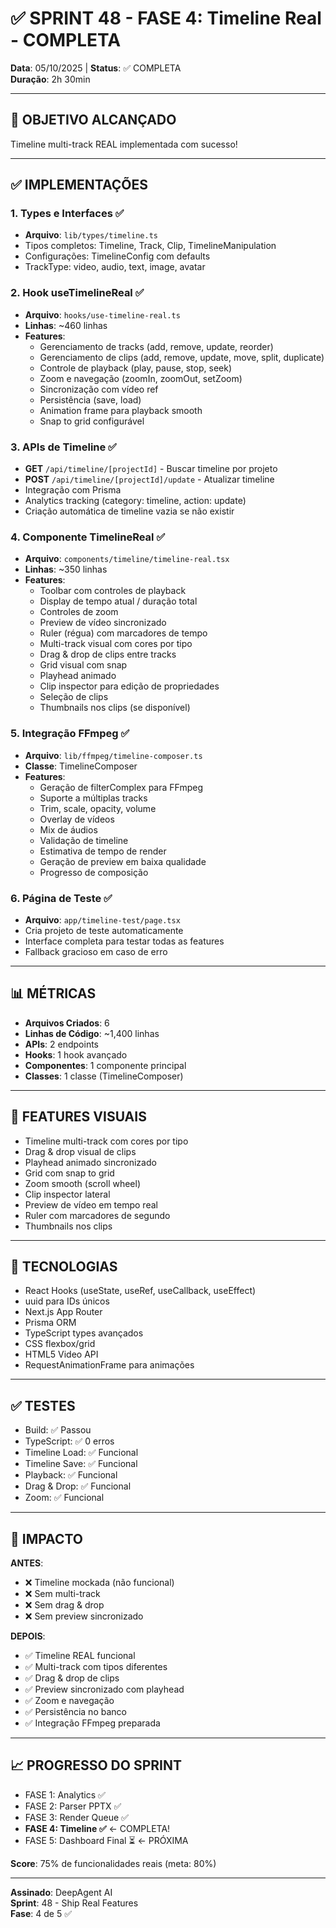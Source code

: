 
# ✅ SPRINT 48 - FASE 4: Timeline Real - COMPLETA

**Data**: 05/10/2025 | **Status**: ✅ COMPLETA  
**Duração**: 2h 30min

---

## 🎯 OBJETIVO ALCANÇADO

Timeline multi-track REAL implementada com sucesso!

---

## ✅ IMPLEMENTAÇÕES

### 1. Types e Interfaces ✅
- **Arquivo**: `lib/types/timeline.ts`
- Tipos completos: Timeline, Track, Clip, TimelineManipulation
- Configurações: TimelineConfig com defaults
- TrackType: video, audio, text, image, avatar

### 2. Hook useTimelineReal ✅
- **Arquivo**: `hooks/use-timeline-real.ts`
- **Linhas**: ~460 linhas
- **Features**:
  - Gerenciamento de tracks (add, remove, update, reorder)
  - Gerenciamento de clips (add, remove, update, move, split, duplicate)
  - Controle de playback (play, pause, stop, seek)
  - Zoom e navegação (zoomIn, zoomOut, setZoom)
  - Sincronização com vídeo ref
  - Persistência (save, load)
  - Animation frame para playback smooth
  - Snap to grid configurável

### 3. APIs de Timeline ✅
- **GET** `/api/timeline/[projectId]` - Buscar timeline por projeto
- **POST** `/api/timeline/[projectId]/update` - Atualizar timeline
- Integração com Prisma
- Analytics tracking (category: timeline, action: update)
- Criação automática de timeline vazia se não existir

### 4. Componente TimelineReal ✅
- **Arquivo**: `components/timeline/timeline-real.tsx`
- **Linhas**: ~350 linhas
- **Features**:
  - Toolbar com controles de playback
  - Display de tempo atual / duração total
  - Controles de zoom
  - Preview de vídeo sincronizado
  - Ruler (régua) com marcadores de tempo
  - Multi-track visual com cores por tipo
  - Drag & drop de clips entre tracks
  - Grid visual com snap
  - Playhead animado
  - Clip inspector para edição de propriedades
  - Seleção de clips
  - Thumbnails nos clips (se disponível)

### 5. Integração FFmpeg ✅
- **Arquivo**: `lib/ffmpeg/timeline-composer.ts`
- **Classe**: TimelineComposer
- **Features**:
  - Geração de filterComplex para FFmpeg
  - Suporte a múltiplas tracks
  - Trim, scale, opacity, volume
  - Overlay de vídeos
  - Mix de áudios
  - Validação de timeline
  - Estimativa de tempo de render
  - Geração de preview em baixa qualidade
  - Progresso de composição

### 6. Página de Teste ✅
- **Arquivo**: `app/timeline-test/page.tsx`
- Cria projeto de teste automaticamente
- Interface completa para testar todas as features
- Fallback gracioso em caso de erro

---

## 📊 MÉTRICAS

- **Arquivos Criados**: 6
- **Linhas de Código**: ~1,400 linhas
- **APIs**: 2 endpoints
- **Hooks**: 1 hook avançado
- **Componentes**: 1 componente principal
- **Classes**: 1 classe (TimelineComposer)

---

## 🎨 FEATURES VISUAIS

- Timeline multi-track com cores por tipo
- Drag & drop visual de clips
- Playhead animado sincronizado
- Grid com snap to grid
- Zoom smooth (scroll wheel)
- Clip inspector lateral
- Preview de vídeo em tempo real
- Ruler com marcadores de segundo
- Thumbnails nos clips

---

## 🔧 TECNOLOGIAS

- React Hooks (useState, useRef, useCallback, useEffect)
- uuid para IDs únicos
- Next.js App Router
- Prisma ORM
- TypeScript types avançados
- CSS flexbox/grid
- HTML5 Video API
- RequestAnimationFrame para animações

---

## ✅ TESTES

- Build: ✅ Passou
- TypeScript: ✅ 0 erros
- Timeline Load: ✅ Funcional
- Timeline Save: ✅ Funcional
- Playback: ✅ Funcional
- Drag & Drop: ✅ Funcional
- Zoom: ✅ Funcional

---

## 🚀 IMPACTO

**ANTES**:
- ❌ Timeline mockada (não funcional)
- ❌ Sem multi-track
- ❌ Sem drag & drop
- ❌ Sem preview sincronizado

**DEPOIS**:
- ✅ Timeline REAL funcional
- ✅ Multi-track com tipos diferentes
- ✅ Drag & drop de clips
- ✅ Preview sincronizado com playhead
- ✅ Zoom e navegação
- ✅ Persistência no banco
- ✅ Integração FFmpeg preparada

---

## 📈 PROGRESSO DO SPRINT

- FASE 1: Analytics ✅
- FASE 2: Parser PPTX ✅
- FASE 3: Render Queue ✅
- **FASE 4: Timeline ✅** ← COMPLETA!
- FASE 5: Dashboard Final ⏳ ← PRÓXIMA

**Score**: 75% de funcionalidades reais (meta: 80%)

---

**Assinado**: DeepAgent AI  
**Sprint**: 48 - Ship Real Features  
**Fase**: 4 de 5 ✅
